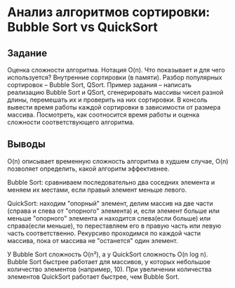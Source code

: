 # Анализ алгоритмов сортировки: Bubble Sort vs QuickSort

## Задание

Оценка сложности алгоритма. Нотация O(n). Что показывает и для чего используется? Внутренние сортировки (в памяти). Разбор популярных сортировок – Bubble Sort, QSort.
Пример задания – написать реализацию Bubble Sort и QSort, сгенерировать массивы чисел разной длины, перемешать их и проверить на них сортировки. В консоль вывести время работы каждой сортировки в зависимости от размера массива. Посмотреть, как соотносится время работы и оценка сложности соответствующего алгоритма.

## Выводы

O(n) описывает временную сложность алгоритма в худшем случае, O(n) позволяет определить, какой алгоритм эффективнее.

Bubble Sort: сравниваем последовательно два соседних элемента и меняем их местами, если правый элемент меньше левого.

QuickSort: находим "опорный" элемент, делим массив на две части (справа и слева от "опорного" элемента) и, если элемент больше или меньше "опорного" элемента и находится слева(если больше) или справа(если меньше), то переставляем его в правую часть или левую часть соответственно.
Рекурсиво проходимся по каждой части массива, пока от массива не "останется" один элемент.

У Bubble Sort сложность O(n²), а у QuickSort сложность O(n log n). Bubble Sort быстрее работает для массивов, у которых небольшое количество элементов (например, 10). При увеличении количества элементов QuickSort работает быстрее, чем Bubble Sort.
